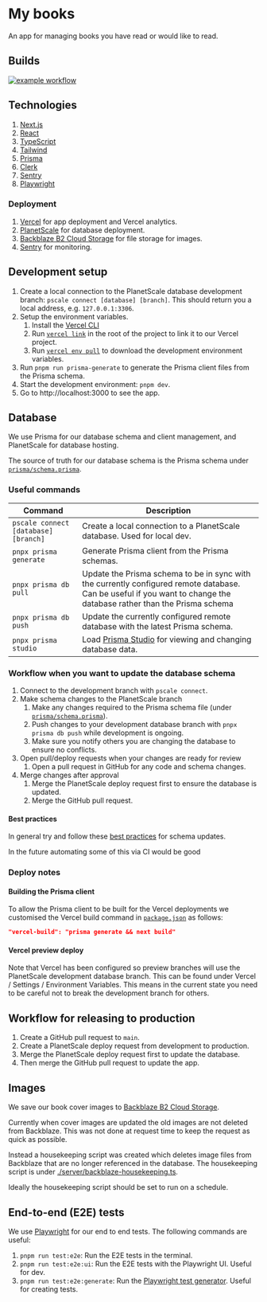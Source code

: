 # My books

An app for managing books you have read or would like to read.

## Builds

[![example workflow](https://github.com/hwride/my-books/actions/workflows/e2e-tests.yml/badge.svg?branch=main)](https://github.com/hwride/my-books/actions/workflows/e2e-tests.yml?query=branch%3Amain)

## Technologies

1. [Next.js](https://nextjs.org/docs)
2. [React](https://react.dev/)
3. [TypeScript](https://www.typescriptlang.org/docs/handbook/intro.html)
4. [Tailwind](https://tailwindcss.com/)
5. [Prisma](https://www.prisma.io/docs)
6. [Clerk](https://clerk.com/)
7. [Sentry](https://sentry.io/)
8. [Playwright](https://playwright.dev/)

### Deployment

1. [Vercel](https://vercel.com/dashboard) for app deployment and Vercel analytics.
2. [PlanetScale](https://planetscale.com/docs) for database deployment.
3. [Backblaze B2 Cloud Storage](https://www.backblaze.com/cloud-storage) for file storage for images.
4. [Sentry](https://sentry.io/welcome/) for monitoring.

## Development setup

1. Create a local connection to the PlanetScale database development branch: `pscale connect [database] [branch]`. This
   should return you a
   local address, e.g. `127.0.0.1:3306`.
1. Setup the environment variables.
    1. Install the [Vercel CLI](https://vercel.com/docs/cli)
    1. Run [`vercel link`](https://vercel.com/docs/cli/link) in the root of the project to link it to our Vercel
       project.
    1. Run [`vercel env pull`](https://vercel.com/docs/cli/env#exporting-development-environment-variables) to download
       the development environment variables.
1. Run `pnpm run prisma-generate` to generate the Prisma client files from the Prisma schema.
2. Start the development environment: `pnpm dev`.
3. Go to http://localhost:3000 to see the app.

## Database

We use Prisma for our database schema and client management, and PlanetScale for database hosting.

The source of truth for our database schema is the Prisma schema under [`prisma/schema.prisma`](prisma/schema.prisma).

### Useful commands

| Command                              | Description                                                                                                                                                          |
|--------------------------------------|----------------------------------------------------------------------------------------------------------------------------------------------------------------------|
| `pscale connect [database] [branch]` | Create a local connection to a PlanetScale database. Used for local dev.                                                                                             |
| `pnpx prisma generate`               | Generate Prisma client from the Prisma schemas.                                                                                                                      |
| `pnpx prisma db pull`                | Update the Prisma schema to be in sync with the currently configured remote database. Can be useful if you want to change the database rather than the Prisma schema |
| `pnpx prisma db push`                | Update the currently configured remote database with the latest Prisma schema.                                                                                       |
| `pnpx prisma studio`                 | Load [Prisma Studio](https://www.prisma.io/studio) for viewing and changing database data.                                                                           |

### Workflow when you want to update the database schema

1. Connect to the development branch with `pscale connect`.
1. Make schema changes to the PlanetScale branch
    1. Make any changes required to the Prisma schema file (under [`prisma/schema.prisma`](prisma/schema.prisma)).
    1. Push changes to your development database branch with `pnpx prisma db push` while development is ongoing.
    1. Make sure you notify others you are changing the database to ensure no conflicts.
1. Open pull/deploy requests when your changes are ready for review
    1. Open a pull request in GitHub for any code and schema changes.
1. Merge changes after approval
    1. Merge the PlanetScale deploy request first to ensure the database is updated.
    2. Merge the GitHub pull request.

#### Best practices

In general try and follow these [best practices](https://planetscale.com/blog/safely-making-database-schema-changes)
for schema updates.

In the future automating some of this via CI would be good

### Deploy notes

#### Building the Prisma client

To allow the Prisma client to be built for the Vercel deployments we customised the Vercel build command in
[`package.json`](package.json)
as follows:

```json
"vercel-build": "prisma generate && next build"
```

#### Vercel preview deploy

Note that Vercel has been configured so preview branches will use the PlanetScale development database branch. This
can be found under Vercel / Settings / Environment Variables. This means in the current state you need to be careful
not to break the development branch for others.

## Workflow for releasing to production

1. Create a GitHub pull request to `main`.
1. Create a PlanetScale deploy request from development to production.
2. Merge the PlanetScale deploy request first to update the database.
3. Then merge the GitHub pull request to update the app.

## Images

We save our book cover images to [Backblaze B2 Cloud Storage](https://www.backblaze.com/cloud-storage).

Currently when cover images are updated the old images are not deleted from Backblaze. This was not done at request time
to keep the request as quick as possible.

Instead a housekeeping script was created which deletes image files from Backblaze that are no longer referenced in the
database. The housekeeping script is under [./server/backblaze-housekeeping.ts](./server/backblaze-housekeeping.ts).

Ideally the housekeeping script should be set to run on a schedule.

## End-to-end (E2E) tests

We use [Playwright](https://playwright.dev/) for our end to end tests. The following commands are useful:

1. `pnpm run test:e2e`: Run the E2E tests in the terminal.
1. `pnpm run test:e2e:ui`: Run the E2E tests with the Playwright UI. Useful for dev.
1. `pnpm run test:e2e:generate`: Run the [Playwright test generator](https://playwright.dev/docs/codegen-intro). Useful
   for creating tests.